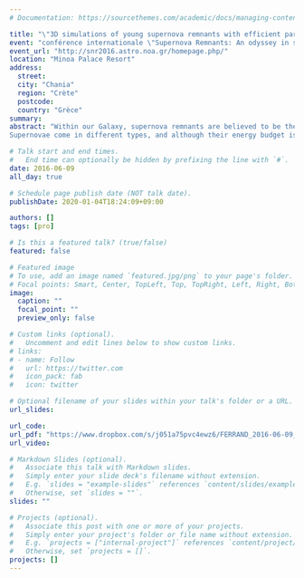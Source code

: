 ```yaml
---
# Documentation: https://sourcethemes.com/academic/docs/managing-content/

title: "\"3D simulations of young supernova remnants with efficient particle acceleration: thermo-nuclear vs. core-collapse\""
event: "conférence internationale \"Supernova Remnants: An odyssey in space after stellar death\""
event_url: "http://snr2016.astro.noa.gr/homepage.php/"
location: "Minoa Palace Resort"
address:
  street:
  city: "Chania"
  region: "Crète"
  postcode:
  country: "Grèce"
summary:
abstract: "Within our Galaxy, supernova remnants are believed to be the major sources of cosmic rays up to the knee. However important questions remain regarding the share of the hadronic and leptonic components, and the fraction of the supernova energy channelled into these components. We address such question by the means of numerical simulations that combine a hydrodynamic treatment of the shock wave with a kinetic treatment of particle acceleration. Performing 3D simulations allows us to produce synthetic projected maps and spectra of the thermal and non-thermal emission, that can be compared with multi-wavelength observations (in radio, X-rays, and gamma-rays).<br>
Supernovae come in different types, and although their energy budget is of the same order, their remnants have different properties, and so may contribute in different ways to the pool of Galactic cosmic-rays. Our first simulations were focused on thermonuclear supernovae, like Tycho's SNR, that usually occur in a mostly undisturbed medium. Here we present our 3D simulations of core-collapse supernovae, like the Cas A SNR, that occur in a more complex medium bearing the imprint of the wind of the progenitor star."

# Talk start and end times.
#   End time can optionally be hidden by prefixing the line with `#`.
date: 2016-06-09
all_day: true

# Schedule page publish date (NOT talk date).
publishDate: 2020-01-04T18:24:09+09:00

authors: []
tags: [pro]

# Is this a featured talk? (true/false)
featured: false

# Featured image
# To use, add an image named `featured.jpg/png` to your page's folder.
# Focal points: Smart, Center, TopLeft, Top, TopRight, Left, Right, BottomLeft, Bottom, BottomRight.
image:
  caption: ""
  focal_point: ""
  preview_only: false

# Custom links (optional).
#   Uncomment and edit lines below to show custom links.
# links:
# - name: Follow
#   url: https://twitter.com
#   icon_pack: fab
#   icon: twitter

# Optional filename of your slides within your talk's folder or a URL.
url_slides:

url_code:
url_pdf: "https://www.dropbox.com/s/j051a75pvc4ewz6/FERRAND_2016-06-09_SNRsOdyssey-talk.pdf?dl=0"
url_video:

# Markdown Slides (optional).
#   Associate this talk with Markdown slides.
#   Simply enter your slide deck's filename without extension.
#   E.g. `slides = "example-slides"` references `content/slides/example-slides.md`.
#   Otherwise, set `slides = ""`.
slides: ""

# Projects (optional).
#   Associate this post with one or more of your projects.
#   Simply enter your project's folder or file name without extension.
#   E.g. `projects = ["internal-project"]` references `content/project/deep-learning/index.md`.
#   Otherwise, set `projects = []`.
projects: []
---
```

